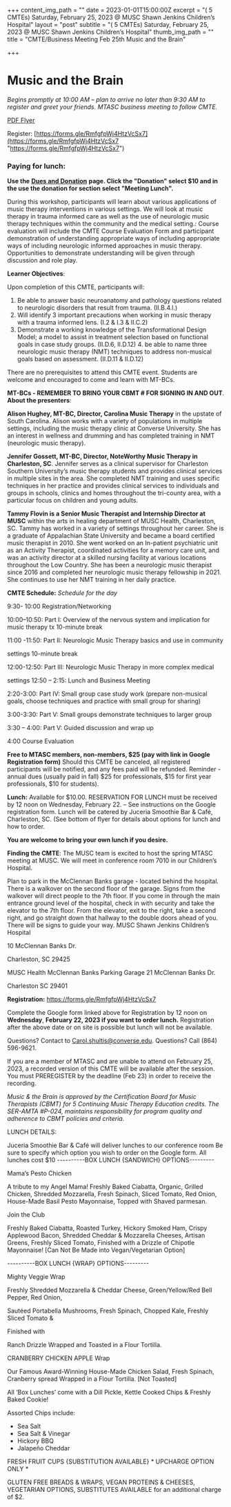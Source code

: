 +++
content_img_path = ""
date = 2023-01-01T15:00:00Z
excerpt = "( 5 CMTEs) Saturday, February 25, 2023 @ MUSC Shawn Jenkins Children’s Hospital"
layout = "post"
subtitle = "( 5 CMTEs) Saturday, February 25, 2023 @ MUSC Shawn Jenkins Children’s Hospital"
thumb_img_path = ""
title = "CMTE/Business Meeting Feb 25th Music and the Brain"

+++
# Music and the Brain

_Begins promptly at 10:00 AM – plan to arrive no later than 9:30 AM to register and greet your friends. MTASC business meeting to follow CMTE._

[PDF Flyer](/images/cmte-mtasc-flyer-feb-2023.pdf "PDF Flyer")

Register: [https://forms.gle/RmfgfpWj4HtzVcSx7](https://forms.gle/RmfgfpWj4HtzVcSx7 "https://forms.gle/RmfgfpWj4HtzVcSx7")

### Paying for lunch:

**Use the** [**Dues and Donation**](/dues) **page. Click the "Donation" select $10 and in the use the donation for section select "Meeting Lunch".**

During this workshop, participants will learn about various applications of music therapy interventions in various settings. We will look at music therapy in trauma informed care as well as the use of neurologic music therapy techniques within the community and the medical setting.: Course evaluation will include the CMTE Course Evaluation Form and participant demonstration of understanding appropriate ways of including appropriate  ways  of including neurologic informed approaches in music therapy. Opportunities to demonstrate understanding will be given through discussion and role play.

**Learner Objectives**:

Upon completion of this CMTE, participants will:

1. Be able to answer basic neuroanatomy and pathology questions related to neurologic disorders that result from trauma. (II.B.4.l.)
2. Will identify 3 important precautions when working in music therapy with a trauma informed lens. (I.2 & I.3 & II.C.2)
3. Demonstrate a working knowledge of the Transformational Design Model; a model to assist in treatment selection based on functional goals in case study groups. (II.D.6, II.D.12) 4. be able to name three neurologic music therapy (NMT) techniques to address non-musical goals based on assessment. (II.D.11 & II.D.12)

There are no prerequisites to attend this CMTE event.  Students are welcome and encouraged to come and learn with MT-BCs.

**MT-BCs - REMEMBER TO BRING YOUR CBMT # FOR SIGNING IN AND OUT**. **About the presenters**:

**Alison Hughey, MT-BC, Director, Carolina Music Therapy** in the upstate of South Carolina. Alison works with a variety of populations in multiple settings, including the music therapy clinic at Converse University.  She has an interest in wellness and drumming and has completed training in NMT (neurologic music therapy).

**Jennifer Gossett, MT-BC, Director, NoteWorthy Music Therapy in Charleston, SC**.  Jennifer serves as a clinical supervisor for Charleston Southern University’s music therapy students and provides clinical services in multiple sites in the area.  She completed NMT training and uses specific techniques in her practice and provides clinical services to individuals and groups in schools, clinics and homes throughout the tri-county area, with a particular focus on children and young adults.

**Tammy Flovin is a Senior Music Therapist and Internship Director at MUSC** within the arts in healing department of MUSC Health, Charleston, SC. Tammy has worked in a variety of settings throughout her career. She is a graduate of Appalachian State University and became a board certified music therapist in 2010. She went worked on an In-patient psychiatric unit as an Activity Therapist, coordinated activities for a memory care unit, and was an activity director at a skilled nursing facility at various locations throughout the Low Country. She has been a neurologic music therapist since 2016 and completed her neurologic music therapy fellowship in 2021. She continues to use her NMT training in her daily practice.

**CMTE Schedule:** _Schedule for the day_

9:30- 10:00        Registration/Networking

10:00–10:50:    Part I: Overview of the nervous system and implication for music therapy tx 10-minute break

11:00 -11:50:    Part II: Neurologic Music Therapy basics and use in community

settings 10-minute break

12:00-12:50:     Part III: Neurologic Music Therapy in more complex medical

settings 12:50 – 2:15:     Lunch and Business Meeting

2:20-3:00:    Part IV: Small group case study work (prepare non-musical goals, choose techniques and practice with small group for sharing)

3:00-3:30:           Part V:  Small groups demonstrate techniques to larger group

3:30 – 4:00:       Part V: Guided discussion and wrap up

4:00     Course Evaluation

**Free to MTASC members, non-members, $25 (pay with link in Google Registration form)** Should this CMTE be canceled, all registered participants will be notified, and any fees paid will be refunded.  Reminder - annual dues (usually paid in fall) $25 for professionals, $15 for first year professionals, $10 for students).

**Lunch:** Available for $10.00. RESERVATION FOR LUNCH must be received by 12 noon on  Wednesday, February 22. – See instructions on the Google registration form. Lunch will be catered by Juceria Smoothie Bar & Café, Charleston, SC. (See bottom of flyer for details about options for lunch and how to order.

**You are welcome to bring your own lunch if you desire.**

**Finding the CMTE**: The MUSC team is excited to host the spring MTASC meeting at MUSC. We will meet in conference room 7010 in our Children’s Hospital.

Plan to park in the McClennan Banks garage - located behind the hospital. There is a walkover on the second floor of the garage.  Signs from the walkover will direct people to the 7th floor. If you come in through the main entrance ground level of the hospital, check in with security and take the elevator to the 7th floor. From the elevator, exit to the right, take a second right, and go straight down that hallway to the double doors ahead of you. There will be signs to guide your way. MUSC Shawn Jenkins Children’s Hospital

10 McClennan Banks Dr.

Charleston, SC 29425

MUSC Health McClennan Banks Parking Garage 21 McClennan Banks Dr.

Charleston SC 29401

**Registration:** https://forms.gle/RmfgfpWj4HtzVcSx7

Complete the Google form linked above for Registration by 12 noon on **Wednesday**, **February 22, 2023 if you want to order lunch.** Registration after the above date or on site is possible but lunch will not be available.

Questions? Contact to Carol.shultis@converse.edu. Questions? Call (864) 596-9621.

If you are a member of MTASC and are unable to attend on February 25, 2023, a recorded version of this CMTE will be available after the session.  You must PREREGISTER by the deadline (Feb 23) in order to receive the recording.

_Music & the Brain is approved by the Certification Board for Music Therapists (CBMT) for 5 Continuing Music Therapy Education credits. The SER-AMTA #P-024, maintains responsibility for program quality and adherence to CBMT policies and criteria._

LUNCH DETAILS:

Juceria Smoothie Bar & Café will deliver lunches to our conference room Be sure to specify which option you wish to order on the Google form.  All lunches cost $10 ----------BOX LUNCH {SANDWICH} OPTIONS---------

Mama’s Pesto Chicken

A tribute to my Angel Mama! Freshly Baked Ciabatta, Organic, Grilled Chicken, Shredded Mozzarella, Fresh Spinach, Sliced Tomato, Red Onion, House-Made Basil Pesto Mayonnaise, Topped with Shaved parmesan.

Join the Club

Freshly Baked Ciabatta, Roasted Turkey, Hickory Smoked Ham, Crispy Applewood Bacon, Shredded Cheddar & Mozzarella Cheeses, Artisan Greens, Freshly Sliced Tomato, Finished with a Drizzle of Chipotle Mayonnaise! \[Can Not Be Made into Vegan/Vegetarian Option\]

\----------BOX LUNCH {WRAP} OPTIONS---------

Mighty Veggie Wrap

Freshly Shredded Mozzarella & Cheddar Cheese, Green/Yellow/Red Bell Pepper, Red Onion,

Sautéed Portabella Mushrooms, Fresh Spinach, Chopped Kale, Freshly Sliced Tomato &

Finished with

Ranch Drizzle Wrapped and Toasted in a Flour Tortilla.

CRANBERRY CHICKEN APPLE Wrap

Our Famous Award-Winning House-Made Chicken Salad, Fresh Spinach, Cranberry spread Wrapped in a Flour Tortilla. \[Not Toasted\]

All ‘Box Lunches’ come with a Dill Pickle, Kettle Cooked Chips & Freshly Baked Cookie!

Assorted Chips include:

* Sea Salt
* Sea Salt & Vinegar
* Hickory BBQ
* Jalapeño Cheddar

FRESH FRUIT CUPS {SUBSTITUTION AVAILABLE} * UPCHARGE OPTION ONLY *

GLUTEN FREE BREADS & WRAPS, VEGAN PROTEINS & CHEESES, VEGETARIAN OPTIONS, SUBSTITUTES AVAILABLE for an additional charge of $2.